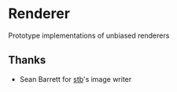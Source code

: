 # Renderer
Prototype implementations of unbiased renderers

## Thanks
* Sean Barrett for [stb](https://github.com/nothings/stb)'s image writer
